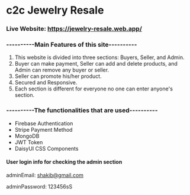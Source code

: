 # c2c Jewelry Resale

### Live Website: https://jewelry-resale.web.app/

### ----------Main Features of this site----------
1. This website is divided into three sections: Buyers, Seller, and Admin.
2. Buyer can make payment, Seller can add and delete products, and Admin can remove any buyer or seller.
3. Seller can promote his/her product.
4. Secured and Responsive.
5. Each section is different for everyone no one can enter anyone's section.

### ----------The functionalities that are used----------
- Firebase Authentication
- Stripe Payment Method
- MongoDB
- JWT Token
- DaisyUI CSS Components

#### User login info for checking the admin section

adminEmail: shakib@gmail.com

adminPassword: 123456sS
